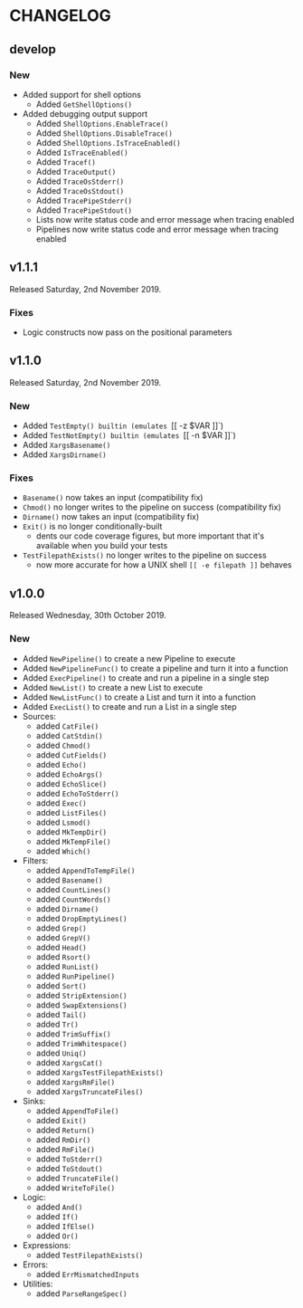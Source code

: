 # CHANGELOG

## develop

### New

* Added support for shell options
  - Added `GetShellOptions()`
* Added debugging output support
  - Added `ShellOptions.EnableTrace()`
  - Added `ShellOptions.DisableTrace()`
  - Added `ShellOptions.IsTraceEnabled()`
  - Added `IsTraceEnabled()`
  - Added `Tracef()`
  - Added `TraceOutput()`
  - Added `TraceOsStderr()`
  - Added `TraceOsStdout()`
  - Added `TracePipeStderr()`
  - Added `TracePipeStdout()`
  - Lists now write status code and error message when tracing enabled
  - Pipelines now write status code and error message when tracing enabled

## v1.1.1

Released Saturday, 2nd November 2019.

### Fixes

* Logic constructs now pass on the positional parameters

## v1.1.0

Released Saturday, 2nd November 2019.

### New

* Added `TestEmpty() builtin (emulates `[[ -z $VAR ]]`)
* Added `TestNotEmpty() builtin (emulates `[[ -n $VAR ]]`)
* Added `XargsBasename()`
* Added `XargsDirname()`

### Fixes

* `Basename()` now takes an input (compatibility fix)
* `Chmod()` no longer writes to the pipeline on success (compatibility fix)
* `Dirname()` now takes an input (compatibility fix)
* `Exit()` is no longer conditionally-built
  - dents our code coverage figures, but more important that it's available when you build your tests
* `TestFilepathExists()` no longer writes to the pipeline on success
  - now more accurate for how a UNIX shell `[[ -e filepath ]]` behaves

## v1.0.0

Released Wednesday, 30th October 2019.

### New

* Added `NewPipeline()` to create a new Pipeline to execute
* Added `NewPipelineFunc()` to create a pipeline and turn it into a function
* Added `ExecPipeline()` to create and run a pipeline in a single step
* Added `NewList()` to create a new List to execute
* Added `NewListFunc()` to create a List and turn it into a function
* Added `ExecList()` to create and run a List in a single step
* Sources:
  - added `CatFile()`
  - added `CatStdin()`
  - added `Chmod()`
  - added `CutFields()`
  - added `Echo()`
  - added `EchoArgs()`
  - added `EchoSlice()`
  - added `EchoToStderr()`
  - added `Exec()`
  - added `ListFiles()`
  - added `Lsmod()`
  - added `MkTempDir()`
  - added `MkTempFile()`
  - added `Which()`
* Filters:
  - added `AppendToTempFile()`
  - added `Basename()`
  - added `CountLines()`
  - added `CountWords()`
  - added `Dirname()`
  - added `DropEmptyLines()`
  - added `Grep()`
  - added `GrepV()`
  - added `Head()`
  - added `Rsort()`
  - added `RunList()`
  - added `RunPipeline()`
  - added `Sort()`
  - added `StripExtension()`
  - added `SwapExtensions()`
  - added `Tail()`
  - added `Tr()`
  - added `TrimSuffix()`
  - added `TrimWhitespace()`
  - added `Uniq()`
  - added `XargsCat()`
  - added `XargsTestFilepathExists()`
  - added `XargsRmFile()`
  - added `XargsTruncateFiles()`
* Sinks:
  - added `AppendToFile()`
  - added `Exit()`
  - added `Return()`
  - added `RmDir()`
  - added `RmFile()`
  - added `ToStderr()`
  - added `ToStdout()`
  - added `TruncateFile()`
  - added `WriteToFile()`
* Logic:
  - added `And()`
  - added `If()`
  - added `IfElse()`
  - added `Or()`
* Expressions:
  - added `TestFilepathExists()`
* Errors:
  - added `ErrMismatchedInputs`
* Utilities:
  - added `ParseRangeSpec()`